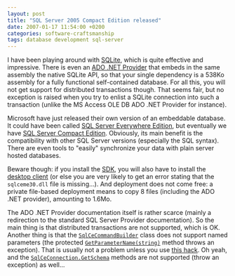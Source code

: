 ```yaml
---
layout: post
title: "SQL Server 2005 Compact Edition released"
date: 2007-01-17 11:54:00 +0200
categories: software-craftsmanship
tags: database development sql-server
---
```


I have been playing around with [SQLite](http://www.sqlite.org/), which is quite effective and impressive. There is even an [ADO .NET Provider](https://web.archive.org/web/20070113182409/http://sqlite.phxsoftware.com/) that embeds in the same assembly the native SQLite API, so that your single dependency is a 538Ko assembly for a fully functional self-contained database. For all this, you will not get support for distributed transactions though. That seems fair, but no exception is raised when you try to enlist a SQLite connection into such a transaction (unlike the MS Access OLE DB ADO .NET Provider for instance).

Microsoft have just released their own version of an embeddable database. It could have been called [SQL Server Everywhere Edition](https://web.archive.org/web/20070114060915/http://blogs.msdn.com/SQLServerEverywhere/), but eventually we have [SQL Server Compact Edition](https://web.archive.org/web/20070116225859/http://www.microsoft.com/sql/editions/compact/default.mspx). Obviously, its main benefit is the compatibility with other SQL Server versions (especially the SQL syntax). There are even tools to "easily" synchronize your data with plain server hosted databases.

Beware though: if you install the [SDK](http://www.microsoft.com/downloads/details.aspx?familyid=E9AA3F8D-363D-49F3-AE89-64E1D149E09B), you will also have to install the [desktop client](http://www.microsoft.com/downloads/details.aspx?FamilyId=85E0C3CE-3FA1-453A-8CE9-AF6CA20946C3) (or else you are very likely to get an error stating that the `sqlceme30.dll` file is missing...). And deployment does not come free: a private file-based deployment means to copy 8 files (including the ADO .NET provider), amounting to 1.6Mo.

The ADO .NET Provider documentation itself is rather scarce (mainly a redirection to the standard SQL Server Provider documentation). So the main thing is that distributed transactions are not supported, which is OK. Another thing is that the [`SqlCeCommandBuilder`](http://msdn2.microsoft.com/en-us/system.data.sqlserverce.sqlcecommandbuilder.aspx) class does not support named parameters (the protected [`GetParameterName(string)`](http://msdn2.microsoft.com/en-us/library/9d540wkd.aspx) method throws an exception). That is usually not a problem unless you use [this hack](http://groups.google.com/group/microsoft.public.dotnet.framework.adonet/browse_thread/thread/deb2bec6610b7f16/519e9efb82fc7f58?lnk=st&amp;q=&amp;rnum=12&amp;hl=en#519e9efb82fc7f58). Oh yeah, and the [`SqlCeConnection.GetSchema`](http://msdn2.microsoft.com/en-us/library/s98te64s.aspx) methods are not supported (throw an exception) as well...